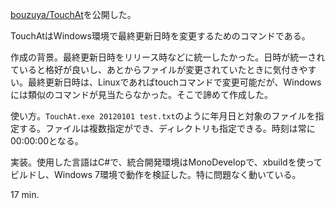 [bouzuya/TouchAt](https://github.com/bouzuya/TouchAt)を公開した。

TouchAtはWindows環境で最終更新日時を変更するためのコマンドである。

作成の背景。最終更新日時をリリース時などに統一したかった。日時が統一されていると格好が良いし、あとからファイルが変更されていたときに気付きやすい。最終更新日時は、Linuxであればtouchコマンドで変更可能だが、Windowsには類似のコマンドが見当たらなかった。そこで諦めて作成した。

使い方。`TouchAt.exe 20120101 test.txt`のように年月日と対象のファイルを指定する。ファイルは複数指定ができ、ディレクトリも指定できる。時刻は常に00:00:00となる。

実装。使用した言語はC#で、統合開発環境はMonoDevelopで、xbuildを使ってビルドし、Windows 7環境で動作を検証した。特に問題なく動いている。

17 min.
